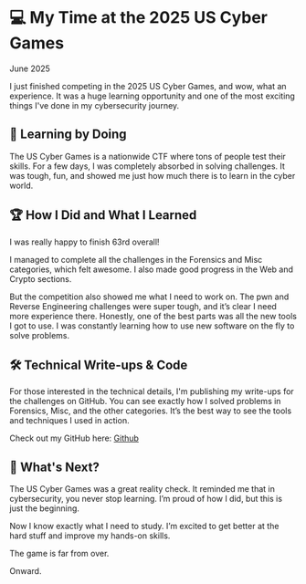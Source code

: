 # 💻 My Time at the 2025 US Cyber Games

June 2025

I just finished competing in the 2025 US Cyber Games, and wow, what an experience. It was a huge learning opportunity and one of the most exciting things I've done in my cybersecurity journey.
## 🧠 Learning by Doing

The US Cyber Games is a nationwide CTF where tons of people test their skills. For a few days, I was completely absorbed in solving challenges. It was tough, fun, and showed me just how much there is to learn in the cyber world.
## 🏆 How I Did and What I Learned

I was really happy to finish 63rd overall!

I managed to complete all the challenges in the Forensics and Misc categories, which felt awesome. I also made good progress in the Web and Crypto sections.

But the competition also showed me what I need to work on. The pwn and Reverse Engineering challenges were super tough, and it’s clear I need more experience there. Honestly, one of the best parts was all the new tools I got to use. I was constantly learning how to use new software on the fly to solve problems.

## 🛠️ Technical Write-ups & Code

For those interested in the technical details, I'm publishing my write-ups for the challenges on GitHub. You can see exactly how I solved problems in Forensics, Misc, and the other categories. It’s the best way to see the tools and techniques I used in action.

Check out my GitHub here: [Github](https://github.com/icrusader/CTF)

## 💬 What's Next?

The US Cyber Games was a great reality check. It reminded me that in cybersecurity, you never stop learning. I’m proud of how I did, but this is just the beginning.

Now I know exactly what I need to study. I’m excited to get better at the hard stuff and improve my hands-on skills.

The game is far from over.

Onward.
